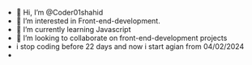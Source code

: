 - 👋 Hi, I’m @Coder01shahid
- 👀 I’m interested in Front-end-development.
- 🌱 I’m currently learning Javascript
- 💞️ I’m looking to collaborate on front-end-development projects
- i stop coding before 22 days and now i start agian from 04/02/2024
- 

<!---
Coder01shahid/Coder01shahid is a ✨ special ✨ repository because its `README.md` (this file) appears on your GitHub profile.
You can click the Preview link to take a look at your changes.
--->
